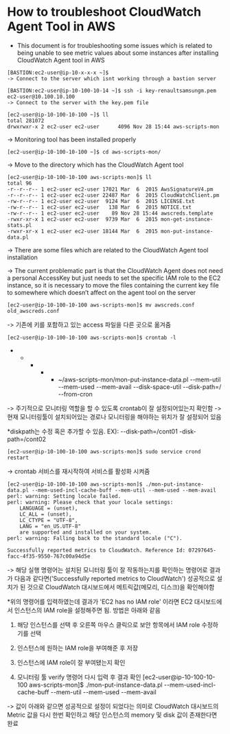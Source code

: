 # How to troubleshoot CloudWatch Agent Tool in AWS #

* This document is for troubleshooting some issues which is related to being unable to see metric values about some instances after installing CloudWatch Agent tool in AWS

```
[BASTION:ec2-user@ip-10-x-x-x ~]$ 
-> Connect to the server which isnt working through a bastion server 

[BASTION:ec2-user@ip-10-100-10-14 ~]$ ssh -i key-renaultsamsungm.pem ec2-user@10.100.10.100
-> Connect to the server with the key.pem file 
```

```
[ec2-user@ip-10-100-10-100 ~]$ ll
total 281072
drwxrwxr-x 2 ec2-user ec2-user      4096 Nov 28 15:44 aws-scripts-mon
```
-> Monitoring tool has been installed properly 

```
[ec2-user@ip-10-100-10-100 ~]$ cd aws-scripts-mon/
```
-> Move to the directory which has the CloudWatch Agent tool 

```
[ec2-user@ip-10-100-10-100 aws-scripts-mon]$ ll
total 96
-r--r--r-- 1 ec2-user ec2-user 17021 Mar  6  2015 AwsSignatureV4.pm
-r--r--r-- 1 ec2-user ec2-user 22487 Mar  6  2015 CloudWatchClient.pm
-rw-r--r-- 1 ec2-user ec2-user  9124 Mar  6  2015 LICENSE.txt
-rw-r--r-- 1 ec2-user ec2-user   138 Mar  6  2015 NOTICE.txt
-rw-r--r-- 1 ec2-user ec2-user    89 Nov 28 15:44 awscreds.template
-rwxr-xr-x 1 ec2-user ec2-user  9739 Mar  6  2015 mon-get-instance-stats.pl
-rwxr-xr-x 1 ec2-user ec2-user 18144 Mar  6  2015 mon-put-instance-data.pl
```
-> There are some files which are related to the CloudWatch Agent tool installation

-> The current problematic part is that the CloudWatch Agent does not need a personal AccessKey 
but just needs to set the specific IAM role to the EC2 instance, so it is necessary to move the files containing the current key file to somewhere 
which doesn’t affect on the agent tool on the server 

```
[ec2-user@ip-10-100-10-100 aws-scripts-mon]$ mv awscreds.conf old_awscreds.conf
```
-> 기존에 키를 포함하고 있는 access 파일을 다른 곳으로 옮겨줌 

```
[ec2-user@ip-10-100-10-100 aws-scripts-mon]$ crontab -l
```
* * * * * ~/aws-scripts-mon/mon-put-instance-data.pl --mem-util --mem-used --mem-avail --disk-space-util --disk-path=/ --from-cron

-> 주기적으로 모니터링 역할을 할 수 있도록 crontab이 잘 설정되어있는지 확인함 
-> 현재 모니터링툴이 설치되어있는 경로나 모니터링을 해야하는 위치가 잘 설정되어 있음

*diskpath는 수정 혹은 추가할 수 있음. EX): --disk-path=/cont01 -disk-path=/cont02

```
[ec2-user@ip-10-100-10-100 aws-scripts-mon]$ sudo service crond restart
```
-> crontab 서비스를 재시작하여 서비스를 활성화 시켜줌 

```
[ec2-user@ip-10-100-10-100 aws-scripts-mon]$ ./mon-put-instance-data.pl --mem-used-incl-cache-buff --mem-util --mem-used --mem-avail
perl: warning: Setting locale failed.
perl: warning: Please check that your locale settings:
	LANGUAGE = (unset),
	LC_ALL = (unset),
	LC_CTYPE = "UTF-8",
	LANG = "en_US.UTF-8"
    are supported and installed on your system.
perl: warning: Falling back to the standard locale ("C").

Successfully reported metrics to CloudWatch. Reference Id: 07297645-facc-4f35-9550-767c00a94d5e
```

-> 해당 실행 명령어는 설치된 모니터링 툴이 잘 작동하는지를 확인하는 명령어로 결과가 다음과 같다면('Successfully reported metrics to CloudWatch') 
성공적으로 설치가 된 것으로 CloudWatch 대시보드에서 메트릭값(메모리, 디스크)을 확인해야함 

*위의 명령어를 입력하였는데 결과가 'EC2 has no IAM role' 이라면 EC2 대시보드에서 인스턴스의 IAM role을 설정해주면 됨.
방법은 아래와 같음 

1. 해당 인스턴스를 선택 후 오른쪽 마우스 클릭으로 보안 항목에서 IAM role 수정하기를 선택


2. 인스턴스에 원하는 IAM role을 부여해준 후 저장


3. 인스턴스에 IAM role이 잘 부여됐는지 확인


4. 모니터링 툴 verify 명령어 다시 입력 후 결과 확인 
[ec2-user@ip-10-100-10-100 aws-scripts-mon]$ ./mon-put-instance-data.pl --mem-used-incl-cache-buff --mem-util --mem-used --mem-avail

-> 값이 아래와 같으면 성공적으로 설정이 되었다는 의미로 CloudWatch 대시보드의 Metric 값을 다시 한번 확인하고 해당 인스턴스의 memory 및 disk 값이 존재한다면 완료
